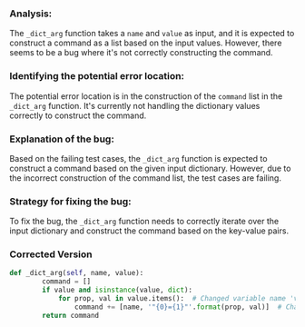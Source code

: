 ### Analysis:
The `_dict_arg` function takes a `name` and `value` as input, and it is expected to construct a command as a list based on the input values. However, there seems to be a bug where it's not correctly constructing the command.

### Identifying the potential error location:
The potential error location is in the construction of the `command` list in the `_dict_arg` function. It's currently not handling the dictionary values correctly to construct the command.

### Explanation of the bug:
Based on the failing test cases, the `_dict_arg` function is expected to construct a command based on the given input dictionary. However, due to the incorrect construction of the command list, the test cases are failing.

### Strategy for fixing the bug:
To fix the bug, the `_dict_arg` function needs to correctly iterate over the input dictionary and construct the command based on the key-value pairs.

### Corrected Version
```python
def _dict_arg(self, name, value):
        command = []
        if value and isinstance(value, dict):
            for prop, val in value.items():  # Changed variable name 'value' to 'val' to avoid conflict
                command += [name, '"{0}={1}"'.format(prop, val)]  # Changed value to val
        return command
```